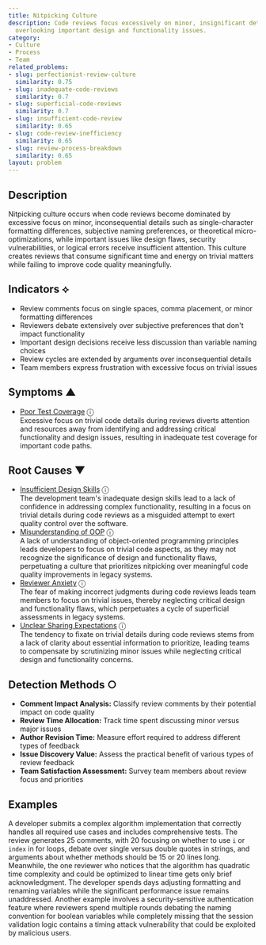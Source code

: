 ```yaml
---
title: Nitpicking Culture
description: Code reviews focus excessively on minor, insignificant details while
  overlooking important design and functionality issues.
category:
- Culture
- Process
- Team
related_problems:
- slug: perfectionist-review-culture
  similarity: 0.75
- slug: inadequate-code-reviews
  similarity: 0.7
- slug: superficial-code-reviews
  similarity: 0.7
- slug: insufficient-code-review
  similarity: 0.65
- slug: code-review-inefficiency
  similarity: 0.65
- slug: review-process-breakdown
  similarity: 0.65
layout: problem
---
```


## Description

Nitpicking culture occurs when code reviews become dominated by excessive focus on minor, inconsequential details such as single-character formatting differences, subjective naming preferences, or theoretical micro-optimizations, while important issues like design flaws, security vulnerabilities, or logical errors receive insufficient attention. This culture creates reviews that consume significant time and energy on trivial matters while failing to improve code quality meaningfully.

## Indicators ⟡

- Review comments focus on single spaces, comma placement, or minor formatting differences
- Reviewers debate extensively over subjective preferences that don't impact functionality
- Important design decisions receive less discussion than variable naming choices
- Review cycles are extended by arguments over inconsequential details
- Team members express frustration with excessive focus on trivial issues

## Symptoms ▲
- [Poor Test Coverage](poor-test-coverage.md) <span class="info-tooltip" title="Confidence: 0.336, Strength: 0.569">ⓘ</span>
<br/>  Excessive focus on trivial code details during reviews diverts attention and resources away from identifying and addressing critical functionality and design issues, resulting in inadequate test coverage for important code paths.

## Root Causes ▼
- [Insufficient Design Skills](insufficient-design-skills.md) <span class="info-tooltip" title="Confidence: 0.313, Strength: 0.861">ⓘ</span>
<br/>  The development team's inadequate design skills lead to a lack of confidence in addressing complex functionality, resulting in a focus on trivial details during code reviews as a misguided attempt to exert quality control over the software.
- [Misunderstanding of OOP](misunderstanding-of-oop.md) <span class="info-tooltip" title="Confidence: 0.310, Strength: 0.822">ⓘ</span>
<br/>  A lack of understanding of object-oriented programming principles leads developers to focus on trivial code aspects, as they may not recognize the significance of design and functionality flaws, perpetuating a culture that prioritizes nitpicking over meaningful code quality improvements in legacy systems.
- [Reviewer Anxiety](reviewer-anxiety.md) <span class="info-tooltip" title="Confidence: 0.306, Strength: 0.816">ⓘ</span>
<br/>  The fear of making incorrect judgments during code reviews leads team members to focus on trivial issues, thereby neglecting critical design and functionality flaws, which perpetuates a cycle of superficial assessments in legacy systems.
- [Unclear Sharing Expectations](unclear-sharing-expectations.md) <span class="info-tooltip" title="Confidence: 0.305, Strength: 0.850">ⓘ</span>
<br/>  The tendency to fixate on trivial details during code reviews stems from a lack of clarity about essential information to prioritize, leading teams to compensate by scrutinizing minor issues while neglecting critical design and functionality concerns.

## Detection Methods ○

- **Comment Impact Analysis:** Classify review comments by their potential impact on code quality
- **Review Time Allocation:** Track time spent discussing minor versus major issues
- **Author Revision Time:** Measure effort required to address different types of feedback
- **Issue Discovery Value:** Assess the practical benefit of various types of review feedback
- **Team Satisfaction Assessment:** Survey team members about review focus and priorities

## Examples

A developer submits a complex algorithm implementation that correctly handles all required use cases and includes comprehensive tests. The review generates 25 comments, with 20 focusing on whether to use `i` or `index` in for loops, debate over single versus double quotes in strings, and arguments about whether methods should be 15 or 20 lines long. Meanwhile, the one reviewer who notices that the algorithm has quadratic time complexity and could be optimized to linear time gets only brief acknowledgment. The developer spends days adjusting formatting and renaming variables while the significant performance issue remains unaddressed. Another example involves a security-sensitive authentication feature where reviewers spend multiple rounds debating the naming convention for boolean variables while completely missing that the session validation logic contains a timing attack vulnerability that could be exploited by malicious users.
